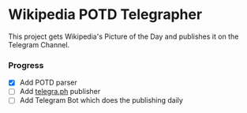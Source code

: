 # Wikipedia POTD Telegrapher

This project gets Wikipedia's Picture of the Day and publishes it on the Telegram Channel.

### Progress

- [x] Add POTD parser
- [ ] Add [telegra.ph](https://telegra.ph/) publisher
- [ ] Add Telegram Bot which does the publishing daily
